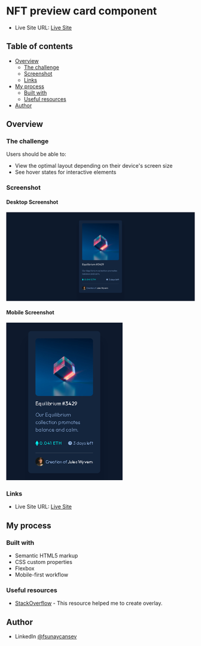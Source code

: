 # NFT preview card component

- Live Site URL: [Live Site](https://nft-card-sunay.vercel.app/)

## Table of contents

- [Overview](#overview)
  - [The challenge](#the-challenge)
  - [Screenshot](#screenshot)
  - [Links](#links)
- [My process](#my-process)
  - [Built with](#built-with)
  - [Useful resources](#useful-resources)
- [Author](#author)

## Overview

### The challenge

Users should be able to:

- View the optimal layout depending on their device's screen size
- See hover states for interactive elements

### Screenshot

#### Desktop Screenshot

![desktop-screenshot](./images/screenshot-1.png)

#### Mobile Screenshot

![desktop-screenshot](./images/screenshot-3.png)

### Links

- Live Site URL: [Live Site](https://nft-card-sunay.vercel.app/)

## My process

### Built with

- Semantic HTML5 markup
- CSS custom properties
- Flexbox
- Mobile-first workflow

### Useful resources

- [StackOverflow](https://stackoverflow.com/questions/2941189/how-to-overlay-one-div-over-another-div/2941203#2941203) - This resource helped me to create overlay.

## Author

- LinkedIn [@fsunaycansev](https://www.linkedin.com/in/fsunaycansev/)
